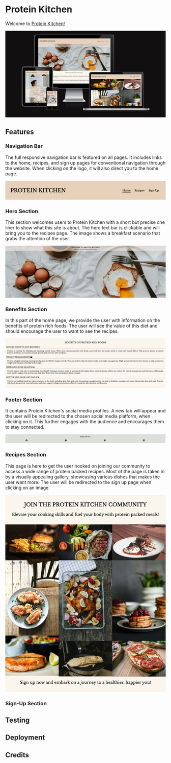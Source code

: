 # Protein Kitchen

Welcome to [Protein Kitchen!](https://yanidruffy.github.io/protein-kitchen/index.html)

![Protein Kitchen](./assets/readme-images/amiresponsive.png)

## Features
### Navigation Bar
The full responsive navigation bar is featured on all pages. It includes links to the home, recipes, and sign up pages for conventional navigation through the website. When clicking on the logo, it will also direct you to the home page.

![Navigation](./assets/readme-images/navigation.png)
### Hero Section
This section welcomes users to Protein Kitchen with a short but precise one liner to show what this site is about.
The hero text bar is clickable and will bring you to the recipes page.
The image shows a breakfast scenario that grabs the attention of the user.

![Hero](./assets/readme-images/hero.png)
### Benefits Section
In this part of the home page, we provide the user with information on the benefits of protein rich foods.
The user will see the value of this diet and should encourage the user to want to see the recipes.

![Benefits](./assets/readme-images/benefits.png)
### Footer Section
It contains Protein Kitchen's social media profiles.
A new tab will appear and the user will be redirected to the chosen social media platform, when clicking on it.
This further engages with the audience and encourages them to stay connected.

![Footer](./assets/readme-images/footer.png)
### Recipes Section
This page is here to get the user hooked on joining our community to access a wide range of protein packed recipes.
Most of the page is taken in by a visually appealing gallery, showcasing various dishes that makes the user want more.
The user will be redirected to the sign up page when clicking on an image.

![Recipes](./assets/readme-images/recipes.png)
### Sign-Up Section
## Testing
## Deployment
## Credits
<!-- mention that I started committing in the past tense but learned about the best practices and submitted them in the present moving forward
also mention, submitting more frequently and in smaller scale -->

<!-- hero image credits:
Photo by Priscilla Du Preez: https://unsplash.com/photos/egg-on-white-ceramic-plate-beside-stainless-steel-fork-and-knife-9sgaZwWw-WA?utm_content=creditCopyText&utm_medium=referral&utm_source=unsplash/
  -->
<!-- gallery image credits:
Photo by Malidate Van: https://www.pexels.com/photo/steak-food-769289/
Photo by Engin Akyurt: https://www.pexels.com/photo/plate-of-fries-and-burger-3219483/
Photo by Tim Douglas : https://www.pexels.com/photo/tasty-baked-chicken-with-vegetable-and-fruit-mix-on-table-6210959/
Photo by Krisztina Papp: https://www.pexels.com/photo/cooked-fish-on-plate-2374946/
Photo by Geraud pfeiffer: https://www.pexels.com/photo/delicious-breakfast-with-fish-sandwiches-on-plate-6605207/
Photo by Klaus Nielsen: https://www.pexels.com/photo/appetizing-egg-roll-frying-on-pan-6294361/
Photo by Lachlan  Ross: https://www.pexels.com/photo/plate-with-meat-pieces-on-sticks-near-poached-egg-6510396/
Photo by Marta Dzedyshko: https://www.pexels.com/photo/plate-with-pancakes-topped-with-berry-jam-7175431/
Photo by Piotr Arnoldes: https://www.pexels.com/photo/tasty-toast-with-pepperoni-slices-on-cutting-board-6493569/
-->
<!-- signup image credits:
Photo by SHVETS production: https://www.pexels.com/photo/confectioner-cooking-tasty-cupcakes-in-kitchen-7525118/ -->
<!-- content credits:
https://www.healthline.com/nutrition/10-reasons-to-eat-more-protein#TOC_TITLE_HDR_9 -->
<!-- https://formdump.codeinstitute.net -->
